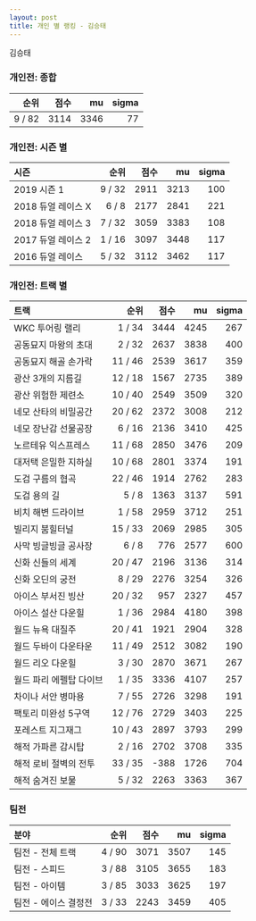 ```yaml
---
layout: post
title: 개인 별 랭킹 - 김승태
---
```


김승태

### 개인전: 종합

| 순위 | 점수 | mu | sigma |
|---:|---:|---:|---:|
| 9 / 82 | 3114 | 3346 | 77 |

### 개인전: 시즌 별

| 시즌 | 순위 | 점수 | mu | sigma |
|:---|---:|---:|---:|---:|
| 2019 시즌 1 | 9 / 32 | 2911 | 3213 | 100 |
| 2018 듀얼 레이스 X | 6 / 8 | 2177 | 2841 | 221 |
| 2018 듀얼 레이스 3 | 7 / 32 | 3059 | 3383 | 108 |
| 2017 듀얼 레이스 2 | 1 / 16 | 3097 | 3448 | 117 |
| 2016 듀얼 레이스 | 5 / 32 | 3112 | 3462 | 117 |

### 개인전: 트랙 별

| 트랙 | 순위 | 점수 | mu | sigma |
|:---|---:|---:|---:|---:|
| WKC 투어링 랠리 | 1 / 34 | 3444 | 4245 | 267 |
| 공동묘지 마왕의 초대 | 2 / 32 | 2637 | 3838 | 400 |
| 공동묘지 해골 손가락 | 11 / 46 | 2539 | 3617 | 359 |
| 광산 3개의 지름길 | 12 / 18 | 1567 | 2735 | 389 |
| 광산 위험한 제련소 | 10 / 40 | 2549 | 3509 | 320 |
| 네모 산타의 비밀공간 | 20 / 62 | 2372 | 3008 | 212 |
| 네모 장난감 선물공장 | 6 / 16 | 2136 | 3410 | 425 |
| 노르테유 익스프레스 | 11 / 68 | 2850 | 3476 | 209 |
| 대저택 은밀한 지하실 | 10 / 68 | 2801 | 3374 | 191 |
| 도검 구름의 협곡 | 22 / 46 | 1914 | 2762 | 283 |
| 도검 용의 길 | 5 / 8 | 1363 | 3137 | 591 |
| 비치 해변 드라이브 | 1 / 58 | 2959 | 3712 | 251 |
| 빌리지 붐힐터널 | 15 / 33 | 2069 | 2985 | 305 |
| 사막 빙글빙글 공사장 | 6 / 8 | 776 | 2577 | 600 |
| 신화 신들의 세계 | 20 / 47 | 2196 | 3136 | 314 |
| 신화 오딘의 궁전 | 8 / 29 | 2276 | 3254 | 326 |
| 아이스 부서진 빙산 | 20 / 32 | 957 | 2327 | 457 |
| 아이스 설산 다운힐 | 1 / 36 | 2984 | 4180 | 398 |
| 월드 뉴욕 대질주 | 20 / 41 | 1921 | 2904 | 328 |
| 월드 두바이 다운타운 | 11 / 49 | 2512 | 3082 | 190 |
| 월드 리오 다운힐 | 3 / 30 | 2870 | 3671 | 267 |
| 월드 파리 에펠탑 다이브 | 1 / 35 | 3336 | 4107 | 257 |
| 차이나 서안 병마용 | 7 / 55 | 2726 | 3298 | 191 |
| 팩토리 미완성 5구역 | 12 / 76 | 2729 | 3403 | 225 |
| 포레스트 지그재그 | 10 / 43 | 2897 | 3793 | 299 |
| 해적 가파른 감시탑 | 2 / 16 | 2702 | 3708 | 335 |
| 해적 로비 절벽의 전투 | 33 / 35 | -388 | 1726 | 704 |
| 해적 숨겨진 보물 | 5 / 32 | 2263 | 3363 | 367 |

### 팀전

| 분야 | 순위 | 점수 | mu | sigma |
|:---|---:|---:|---:|---:|
| 팀전 - 전체 트랙 | 4 / 90 | 3071 | 3507 | 145 |
| 팀전 - 스피드 | 3 / 88 | 3105 | 3655 | 183 |
| 팀전 - 아이템 | 3 / 85 | 3033 | 3625 | 197 |
| 팀전 - 에이스 결정전 | 3 / 33 | 2243 | 3459 | 405 |
